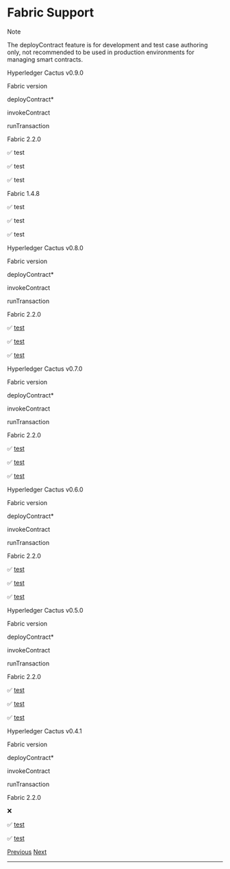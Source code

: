 Fabric Support
==============================================================

Note

The deployContract feature is for development and test case authoring only, not recommended to be used in production environments for managing smart contracts.

Hyperledger Cactus v0.9.0

Fabric version

deployContract\*

invokeContract

runTransaction

Fabric 2.2.0

✅ test

✅ test

✅ test

Fabric 1.4.8

✅ test

✅ test

✅ test

Hyperledger Cactus v0.8.0

Fabric version

deployContract\*

invokeContract

runTransaction

Fabric 2.2.0

✅ [test](https://github.com/hyperledger/cactus/blob/v0.8.0/packages/cactus-plugin-ledger-connector-fabric/src/test/typescript/integration/fabric-v2-2-x/deploy-cc-from-javascript-source.test.ts)

✅ [test](https://github.com/hyperledger/cactus/blob/v0.8.0/packages/cactus-plugin-ledger-connector-fabric/src/test/typescript/integration/fabric-v2-2-x/run-transaction-endpoint-v1.test.ts)

✅ [test](https://github.com/hyperledger/cactus/blob/v0.8.0/packages/cactus-plugin-ledger-connector-fabric/src/test/typescript/integration/fabric-v2-2-x/run-transaction-endpoint-v1.test.ts)

Hyperledger Cactus v0.7.0

Fabric version

deployContract\*

invokeContract

runTransaction

Fabric 2.2.0

✅ [test](https://github.com/hyperledger/cactus/blob/v0.7.0/packages/cactus-plugin-ledger-connector-fabric/src/test/typescript/integration/fabric-v2-2-x/deploy-cc-from-javascript-source.test.ts)

✅ [test](https://github.com/hyperledger/cactus/blob/v0.7.0/packages/cactus-plugin-ledger-connector-fabric/src/test/typescript/integration/fabric-v2-2-x/run-transaction-endpoint-v1.test.ts)

✅ [test](https://github.com/hyperledger/cactus/blob/v0.7.0/packages/cactus-plugin-ledger-connector-fabric/src/test/typescript/integration/fabric-v2-2-x/run-transaction-endpoint-v1.test.ts)


Hyperledger Cactus v0.6.0

Fabric version

deployContract\*

invokeContract

runTransaction

Fabric 2.2.0

✅ [test](https://github.com/hyperledger/cactus/blob/v0.6.0/packages/cactus-plugin-ledger-connector-fabric/src/test/typescript/integration/fabric-v2-2-x/deploy-cc-from-javascript-source.test.ts)

✅ [test](https://github.com/hyperledger/cactus/blob/v0.6.0/packages/cactus-plugin-ledger-connector-fabric/src/test/typescript/integration/fabric-v2-2-x/run-transaction-endpoint-v1.test.ts)

✅ [test](https://github.com/hyperledger/cactus/blob/v0.6.0/packages/cactus-plugin-ledger-connector-fabric/src/test/typescript/integration/fabric-v2-2-x/run-transaction-endpoint-v1.test.ts)

Hyperledger Cactus v0.5.0

Fabric version

deployContract\*

invokeContract

runTransaction

Fabric 2.2.0

✅ [test](https://github.com/hyperledger/cactus/blob/v0.5.0/packages/cactus-plugin-ledger-connector-fabric/src/test/typescript/integration/fabric-v2-2-x/deploy-cc-from-javascript-source.test.ts)

✅ [test](https://github.com/hyperledger/cactus/blob/v0.5.0/packages/cactus-plugin-ledger-connector-fabric/src/test/typescript/integration/fabric-v2-2-x/run-transaction-endpoint-v1.test.ts)

✅ [test](https://github.com/hyperledger/cactus/blob/v0.5.0/packages/cactus-plugin-ledger-connector-fabric/src/test/typescript/integration/fabric-v2-2-x/run-transaction-endpoint-v1.test.ts)

Hyperledger Cactus v0.4.1

Fabric version

deployContract\*

invokeContract

runTransaction

Fabric 2.2.0

❌

✅ [test](https://github.com/hyperledger/cactus/blob/v0.4.1/packages/cactus-plugin-ledger-connector-fabric/src/test/typescript/integration/fabric-v2-2-x/run-transaction-endpoint-v1.test.ts)

✅ [test](https://github.com/hyperledger/cactus/blob/v0.4.1/packages/cactus-plugin-ledger-connector-fabric/src/test/typescript/integration/fabric-v2-2-x/run-transaction-endpoint-v1.test.ts)


[Previous](corda.md "Corda Support") [Next](xdai.md "xDai Support")

* * *
